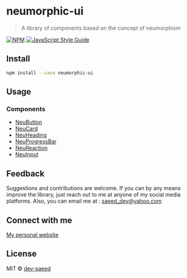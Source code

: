 # neumorphic-ui

> A library of components based on the concept of neumorphism

[![NPM](https://img.shields.io/npm/v/neumorphic-ui.svg)](https://www.npmjs.com/package/neumorphic-ui) [![JavaScript Style Guide](https://img.shields.io/badge/code_style-standard-brightgreen.svg)](https://standardjs.com)

## Install

```bash
npm install --save neumorphic-ui
```

## Usage

### Components

- [NeuButton](https://neumorphic-ui.netlify.com/neubutton "NeuButton")
- [NeuCard](https://neumorphic-ui.netlify.com/neucard "NeuCard")
- [NeuHeading](https://neumorphic-ui.netlify.com/neuheading "NeuHeading")
- [NeuProgressBar](https://neumorphic-ui.netlify.com/neuprogressbar "NeuProgressBar")
- [NeuReaction](https://neumorphic-ui.netlify.com/neureaction "NeuReaction")
- [NeuInput](https://neumorphic-ui.netlify.com/neuinput "NeuInput")

## Feedback
Suggestions and contributions are welcome. If you can by any means improve the library, just reach out to me at anyone of my social media platforms. Also, you can email me at : saeed_dev@yahoo.com

## Connect with me 
[My personal website](https://saeeddev.netlify.com/)

## License

MIT © [dev-saeed](https://github.com/dev-saeed)

